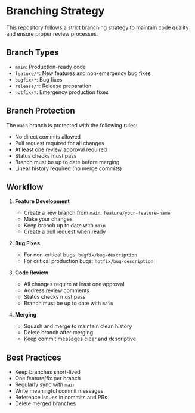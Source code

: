 # Branching Strategy

This repository follows a strict branching strategy to maintain code quality and ensure proper review processes.

## Branch Types

- `main`: Production-ready code
- `feature/*`: New features and non-emergency bug fixes
- `bugfix/*`: Bug fixes
- `release/*`: Release preparation
- `hotfix/*`: Emergency production fixes

## Branch Protection

The `main` branch is protected with the following rules:
- No direct commits allowed
- Pull request required for all changes
- At least one review approval required
- Status checks must pass
- Branch must be up to date before merging
- Linear history required (no merge commits)

## Workflow

1. **Feature Development**
   - Create a new branch from `main`: `feature/your-feature-name`
   - Make your changes
   - Keep branch up to date with `main`
   - Create a pull request when ready

2. **Bug Fixes**
   - For non-critical bugs: `bugfix/bug-description`
   - For critical production bugs: `hotfix/bug-description`

3. **Code Review**
   - All changes require at least one approval
   - Address review comments
   - Status checks must pass
   - Branch must be up to date with `main`

4. **Merging**
   - Squash and merge to maintain clean history
   - Delete branch after merging
   - Keep commit messages clear and descriptive

## Best Practices

- Keep branches short-lived
- One feature/fix per branch
- Regularly sync with `main`
- Write meaningful commit messages
- Reference issues in commits and PRs
- Delete merged branches
